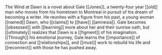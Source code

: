 The Wind at Dawn is a novel about Gale [[Jones]], a twenty-four year [[old]] man who moves from his hometown to Montreal in pursuit of his dream of becoming a writer. He reunites with a figure from his past, a young woman [[named]] Dawn, who [[claims]] to [[have]] [[amnesia]]. Gale becomes [[obsessed]] with [[learning]] more about her and their sunrise oath, but [[ultimately]] realizes that Dawn is a [[figment]] of his imagination. [[Through]] his emotional journey, Gale learns the [[importance]] of connection and [[relationships]], and [[must]] work to rebuild his life and [[reconnect]] with those he has pushed away.
